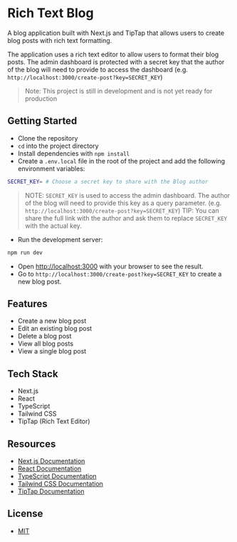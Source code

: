 # Rich Text Blog

A blog application built with Next.js and TipTap that allows users to create blog posts with rich text formatting.

The application uses a rich text editor to allow users to format their blog posts. The admin dashboard is protected with a secret key that the author of the blog will need to provide to access the dashboard (e.g. `http://localhost:3000/create-post?key=SECRET_KEY`)

> Note: This project is still in development and is not yet ready for production

## Getting Started

- Clone the repository
- `cd` into the project directory
- Install dependencies with `npm install`
- Create a `.env.local` file in the root of the project and add the following environment variables:

```bash
SECRET_KEY= # Choose a secret key to share with the Blog author
```

> NOTE: `SECRET_KEY` is used to access the admin dashboard. The author of the blog will need to provide this key as a query parameter. (e.g. `http://localhost:3000/create-post?key=SECRET_KEY`)
> TIP: You can share the full link with the author and ask them to replace `SECRET_KEY` with the actual key.

- Run the development server:

```bash
npm run dev
```

- Open [http://localhost:3000](http://localhost:3000) with your browser to see the result.
- Go to `http://localhost:3000/create-post?key=SECRET_KEY` to create a new blog post.

## Features

- Create a new blog post
- Edit an existing blog post
- Delete a blog post
- View all blog posts
- View a single blog post

## Tech Stack

- Next.js
- React
- TypeScript
- Tailwind CSS
- TipTap (Rich Text Editor)

## Resources

- [Next.js Documentation](https://nextjs.org/docs)
- [React Documentation](https://react.dev/)
- [TypeScript Documentation](https://www.typescriptlang.org/docs/)
- [Tailwind CSS Documentation](https://tailwindcss.com/docs)
- [TipTap Documentation](https://www.tiptap.dev/)

## License

- [MIT](LICENSE.md)

